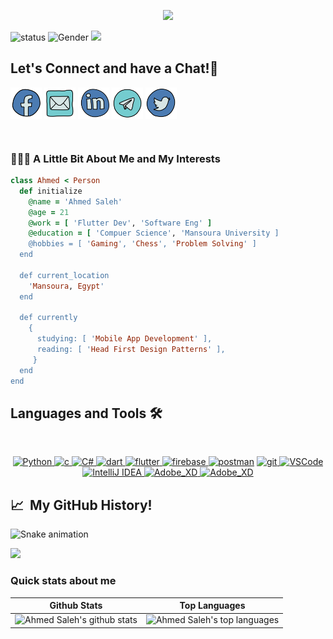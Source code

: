 <p align="center">
  <img src="https://user-images.githubusercontent.com/96204940/218309657-74ff2bb9-025d-4b40-aedd-35806c07f91d.png"/>
</p>

![status](https://img.shields.io/badge/status-up-5D3FD3) ![Gender](https://img.shields.io/badge/gender-%F0%9F%A4%B5-lightgrey) ![](https://visitor-badge.glitch.me/badge?page_id=github.com/ahmedasale210)

<h2 align="left">
  Let's Connect and have a Chat!💬
</h2>

<p align="center">

<a href="https://www.facebook.com/ahmedsaleeh.21" target="blank"><img align="center" title="ahmedsaleeh.21" src="assets/social_icons/facebook.svg" alt="ahmedsaleeh.21" height="50" width="50" /></a>
<a href="mailto:ahmedsaleh212020@gmail.com" target="blank"><img align="center" title="ahmedsaleh212020@gmail.com" src="assets/social_icons/mail.svg" alt="ahmedsaleh212020@gmail.com" height="50" width="50" /></a>
<a href="https://www.linkedin.com/in/ahmedsaleh210" target="blank"><img align="center" title="@ahmedsaleh210" src="assets/social_icons/linkedin.svg" alt="@ahmedsaleh210" height="50" width="50" /></a>
<a href="https://t.me/ahmedsaleh210" target="blank"><img align="center" title="@ahmedsaleh210" src="assets/social_icons/telegram.svg" alt="@ahmedsaleh210" height="50" width="50" /></a>
<a href="https://twitter.com/aahmedsaleh_" target="blank"><img align="center" title="@aahmedsaleh_" src="assets/social_icons/twitter.svg" alt="@aahmedsaleh_" height="50" width="50" /></a>

</p>
<br/>



<h3> 👨🏻‍💻  A Little Bit About Me and My Interests</h2>

 ```ruby
 class Ahmed < Person
   def initialize
     @name = 'Ahmed Saleh'
     @age = 21
     @work = [ 'Flutter Dev', 'Software Eng' ]
     @education = [ 'Compuer Science', 'Mansoura University ]
     @hobbies = [ 'Gaming', 'Chess', 'Problem Solving' ]
   end

   def current_location
     'Mansoura, Egypt'
   end

   def currently
     {
       studying: [ 'Mobile App Development' ],
       reading: [ 'Head First Design Patterns' ],
      }
   end
 end
 ```


  ## Languages and Tools 🛠 

<br/>
<p align="center">  
<a href="https://www.python.org/dev/" target="_blank" rel="noreferrer"> <img src="https://upload.wikimedia.org/wikipedia/commons/thumb/c/c3/Python-logo-notext.svg/1024px-Python-logo-notext.svg.png" alt="Python" width="40" height="40"/> </a>  
<a href="https://cplusplus.com/" target="_blank" rel="noreferrer"> <img src="https://upload.wikimedia.org/wikipedia/commons/thumb/1/18/ISO_C%2B%2B_Logo.svg/1822px-ISO_C%2B%2B_Logo.svg.png" alt="c" width="40" height="40"/> </a>
<a href="https://cplusplus.com/" target="_blank" rel="noreferrer"> <img src="https://seeklogo.com/images/C/c-sharp-c-logo-02F17714BA-seeklogo.com.png" alt="C#" width="40" height="40"/> </a>
<a href="https://dart.dev" target="_blank" rel="noreferrer"> <img src="https://www.vectorlogo.zone/logos/dartlang/dartlang-icon.svg" alt="dart" width="40" height="40"/> </a>     
<a href="https://flutter.dev" target="_blank" rel="noreferrer"> <img src="https://www.vectorlogo.zone/logos/flutterio/flutterio-icon.svg" alt="flutter" width="40" height="40"/> </a>
<a href="https://firebase.google.com/" target="_blank" rel="noreferrer"> <img src="https://www.vectorlogo.zone/logos/firebase/firebase-icon.svg" alt="firebase" width="40" height="40"/> </a> <a href="https://postman.com" target="_blank" rel="noreferrer"> <img src="https://www.vectorlogo.zone/logos/getpostman/getpostman-icon.svg" alt="postman" width="40" height="40"/></a> 
<a href="https://git-scm.com/" target="_blank" rel="noreferrer"> <img src="https://www.vectorlogo.zone/logos/git-scm/git-scm-icon.svg" alt="git" width="40" height="40"/> </a>
<a href="https://code.visualstudio.com/" target="_blank" rel="noreferrer"> <img src="https://upload.wikimedia.org/wikipedia/commons/9/9a/Visual_Studio_Code_1.35_icon.svg" alt="VSCode" width="40" height="40"/> </a>
<a href="https://www.jetbrains.com/idea/" target="_blank" rel="noreferrer"> <img src="https://upload.wikimedia.org/wikipedia/commons/thumb/9/9c/IntelliJ_IDEA_Icon.svg/2048px-IntelliJ_IDEA_Icon.svg.png" alt="IntelliJ IDEA" width="40" height="40"/> </a>
<a href="https://www.adobe.com/mena_en/products/xd.html" target="_blank" rel="noreferrer"> <img src="https://upload.wikimedia.org/wikipedia/commons/thumb/c/c2/Adobe_XD_CC_icon.svg/1200px-Adobe_XD_CC_icon.svg.png" alt="Adobe_XD" width="40" height="40"/> </a>
<a href="https://www.adobe.com/mena_en/products/photoshop.html" target="_blank" rel="noreferrer"> <img src="https://upload.wikimedia.org/wikipedia/commons/thumb/a/af/Adobe_Photoshop_CC_icon.svg/800px-Adobe_Photoshop_CC_icon.svg.png" alt="Adobe_XD" width="40" height="40"/> </a>
</p>
 
 <h2> 📈 &nbsp;My GitHub History!</h2>

![Snake animation](https://github.com/thepiyushmalhotra/thepiyushmalhotra/blob/output/github-contribution-grid-snake.svg)
  
<p align="left">
  <img src="https://capsule-render.vercel.app/api?type=waving&color=gradient&height=100&section=footer"/>
  
  ### Quick stats about me
| Github Stats | Top Languages |
| --- | --- |
| ![Ahmed Saleh's github stats](https://github-readme-stats.vercel.app/api?username=ahmedsaleh210&show_icons=true&title_color=e851e8&icon_color=e851e8&text_color=9f9f9f&bg_color=151515&count_private=true) | ![Ahmed Saleh's top languages](https://github-readme-stats.vercel.app/api/top-langs/?username=ahmedsaleh210&show_icons=true&title_color=e851e8&icon_color=e851e8&text_color=9f9f9f&bg_color=151515&count_private=true&layout=compact) |
